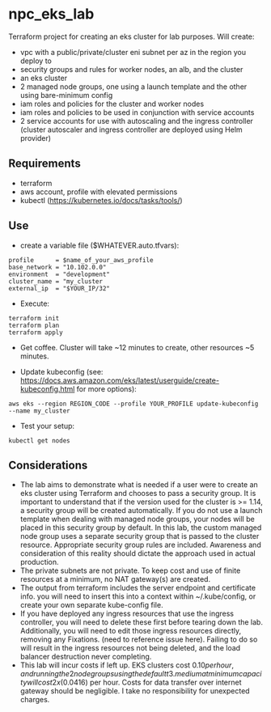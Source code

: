 # npc_eks_lab

Terraform project for creating an eks cluster for lab purposes.  Will create:
- vpc with a public/private/cluster eni subnet per az in the region you deploy to
- security groups and rules for worker nodes, an alb, and the cluster
- an eks cluster
- 2 managed node groups, one using a launch template and the other using bare-minimum config
- iam roles and policies for the cluster and worker nodes
- iam roles and policies to be used in conjunction with service accounts
- 2 service accounts for use with autoscaling and the ingress controller (cluster autoscaler and ingress controller are deployed using Helm provider)

## Requirements
- terraform
- aws account, profile with elevated permissions
- kubectl (https://kubernetes.io/docs/tasks/tools/)

## Use
- create a variable file ($WHATEVER.auto.tfvars):
```hcl
profile      = $name_of_your_aws_profile
base_network = "10.102.0.0"
environment  = "development"
cluster_name = "my_cluster
external_ip  = "$YOUR_IP/32"
```
- Execute:
```
terraform init
terraform plan
terraform apply
```
- Get coffee.  Cluster will take ~12 minutes to create, other resources ~5 minutes.

- Update kubeconfig (see: https://docs.aws.amazon.com/eks/latest/userguide/create-kubeconfig.html for more options):
```
aws eks --region REGION_CODE --profile YOUR_PROFILE update-kubeconfig --name my_cluster
```

- Test your setup:
```
kubectl get nodes
```


## Considerations
- The lab aims to demonstrate what is needed if a user were to create an eks cluster using Terraform and chooses to pass a security group. It is important to understand that if the version used for the cluster is >= 1.14, a security group will be created automatically.  If you do not use a launch template when dealing with managed node groups, your nodes will be placed in this security group by default.  In this lab, the custom managed node group uses a separate security group that is passed to the cluster resource.  Appropriate security group rules are included.  Awareness and consideration of this reality should dictate the approach used in actual production.  
- The private subnets are not private.  To keep cost and use of finite resources at a minimum, no NAT gateway(s) are created.
- The output from terraform includes the server endpoint and certificate info.  you will need to insert this into a context within ~/.kube/config, or create your own separate kube-config file.
- If you have deployed any ingress resources that use the ingress controller, you will need to delete these first before tearing down the lab.  Additionally, you will need to edit those ingress resources directly, removing any Fixations. (need to reference issue here).  Failing to do so will result in the ingress resources not being deleted, and the load balancer destruction never completing.
- This lab will incur costs if left up.  EKS clusters cost $0.10 per hour, and running the 2 node groups using the default t3.medium at minimum capacity will cost 2 x ($0.0416) per hour.  Costs for data transfer over internet gateway should be negligible.  I take no responsibility for unexpected charges.







